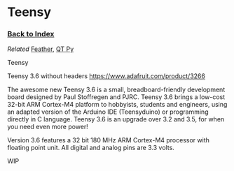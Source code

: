 
# Teensy

### [Back to Index](index.md)

*Related* [Feather](feather.md), [QT Py](qt_py.md)

Teensy

Teensy 3.6 without headers
https://www.adafruit.com/product/3266

The awesome new Teensy 3.6 is a small, breadboard-friendly development board designed by Paul Stoffregen and PJRC. Teensy 3.6 brings a low-cost 32-bit ARM Cortex-M4 platform to hobbyists, students and engineers, using an adapted version of the Arduino IDE (Teensyduino) or programming directly in C language. Teensy 3.6 is an upgrade over 3.2 and 3.5, for when you need even more power!

Version 3.6 features a 32 bit 180 MHz ARM Cortex-M4 processor with floating point unit. All digital and analog pins are 3.3 volts. 

WIP
